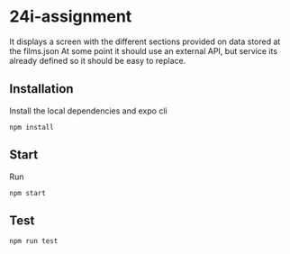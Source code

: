 # 24i-assignment

It displays a screen with the different sections provided on data stored at the films.json
At some point it should use an external API, but service its already defined so it should be easy to replace.

## Installation

Install the local dependencies and expo cli

```npm install```

## Start

Run 

```npm start```


## Test

```npm run test```
